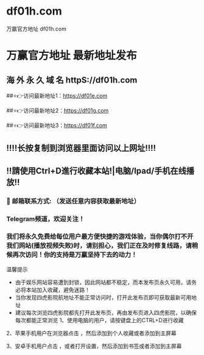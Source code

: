 # df01h.com
万赢官方地址 df01h.com

# 万赢官方地址 最新地址发布 

## 海 外 永 久 域 名 httpS://df01h.com

##⭐️👉访问最新地址1：https://df01e.com

##⭐️👉访问最新地址2：https://df01g.com

##⭐️👉访问最新地址3：https://df01f.com

## ‼️‼️长按复制到浏览器里面访问以上网址‼️‼️ 
## ‼️請使用Ctrl+D進行收藏本站!|电脑/Ipad/手机在线播放‼️  
### 📧 邮箱联系方式:   （发送任意内容获取最新地址）
### Telegram频道，欢迎关注！ 

### 我们将永久免费给每位用户最方便快捷的游戏体验，当你偶尔打不开我们网站(播放视频失败)时，请别担心，我们正在及时修复线路，请稍候再次访问！你的支持是万赢坚持下去的动力！

温馨提示
* 由于娱乐网站容易遭到封锁，因此网站都不稳定，而本发布页永久可用，请务必将本站加入收藏，避免迷路！
* 当你发现四虎影院航地址不能正常访问时，打开此发布页即可获取最新可用地址
* 建议每次浏览四虎影院都先打开此发布页，再由发布页进入四虎影院，以确保每次都能正常浏览
1、使用电脑的用户，请按键盘上的CTRL+D进行收藏

2、苹果手机用户在浏览器点击 ，然后添加到个人收藏或者添加到主屏幕

3、安卓手机用户点击 ，或者打开设置，然后添加到书签或者添加到主屏幕
